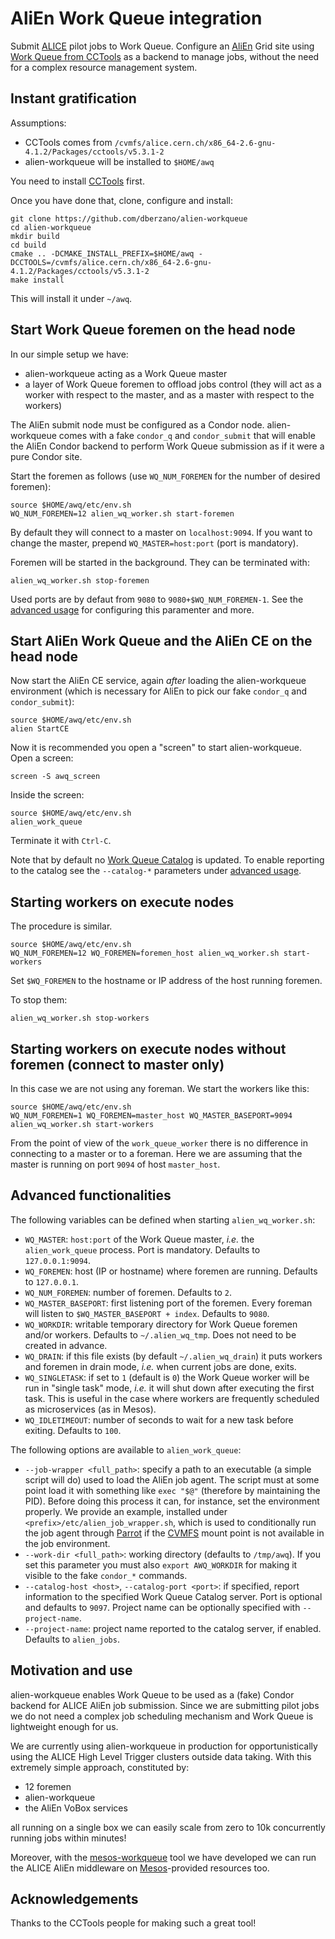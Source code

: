 AliEn Work Queue integration
============================

Submit [ALICE](https://alice.cern.ch) pilot jobs to Work Queue. Configure an
[AliEn](https://alien.cern.ch) Grid site using [Work Queue from
CCTools](http://ccl.cse.nd.edu/software/manuals/workqueue.html) as a backend to
manage jobs, without the need for a complex resource management system.


Instant gratification
---------------------

Assumptions:

* CCTools comes from `/cvmfs/alice.cern.ch/x86_64-2.6-gnu-4.1.2/Packages/cctools/v5.3.1-2`
* alien-workqueue will be installed to `$HOME/awq`

You need to install [CCTools](http://ccl.cse.nd.edu/software/downloadfiles.php)
first.

Once you have done that, clone, configure and install:

    git clone https://github.com/dberzano/alien-workqueue
    cd alien-workqueue
    mkdir build
    cd build
    cmake .. -DCMAKE_INSTALL_PREFIX=$HOME/awq -DCCTOOLS=/cvmfs/alice.cern.ch/x86_64-2.6-gnu-4.1.2/Packages/cctools/v5.3.1-2
    make install

This will install it under `~/awq`.


Start Work Queue foremen on the head node
-----------------------------------------

In our simple setup we have:

* alien-workqueue acting as a Work Queue master
* a layer of Work Queue foremen to offload jobs control (they will act as a
  worker with respect to the master, and as a master with respect to the
  workers)

The AliEn submit node must be configured as a Condor node. alien-workqueue
comes with a fake `condor_q` and `condor_submit` that will enable the AliEn
Condor backend to perform Work Queue submission as if it were a pure Condor
site.

Start the foremen as follows (use `WQ_NUM_FOREMEN` for the number of desired
foremen):

    source $HOME/awq/etc/env.sh
    WQ_NUM_FOREMEN=12 alien_wq_worker.sh start-foremen

By default they will connect to a master on `localhost:9094`. If you want to
change the master, prepend `WQ_MASTER=host:port` (port is mandatory).

Foremen will be started in the background. They can be terminated with:

    alien_wq_worker.sh stop-foremen

Used ports are by defaut from `9080` to `9080+$WQ_NUM_FOREMEN-1`. See the
[advanced usage](#advanced-functionalities) for configuring this paramenter and
more.


Start AliEn Work Queue and the AliEn CE on the head node
--------------------------------------------------------

Now start the AliEn CE service, again *after* loading the alien-workqueue
environment (which is necessary for AliEn to pick our fake `condor_q` and
`condor_submit`):

    source $HOME/awq/etc/env.sh
    alien StartCE

Now it is recommended you open a "screen" to start alien-workqueue. Open a
screen:

    screen -S awq_screen

Inside the screen:

    source $HOME/awq/etc/env.sh
    alien_work_queue

Terminate it with `Ctrl-C`.

Note that by default no [Work Queue
Catalog](http://ccl.cse.nd.edu/software/manuals/catalog.html) is updated. To
enable reporting to the catalog see the `--catalog-*` parameters under
[advanced usage](#advanced-functionalities).


Starting workers on execute nodes
---------------------------------

The procedure is similar.

    source $HOME/awq/etc/env.sh
    WQ_NUM_FOREMEN=12 WQ_FOREMEN=foremen_host alien_wq_worker.sh start-workers

Set `$WQ_FOREMEN` to the hostname or IP address of the host running foremen.

To stop them:

    alien_wq_worker.sh stop-workers


Starting workers on execute nodes without foremen (connect to master only)
--------------------------------------------------------------------------

In this case we are not using any foreman. We start the workers like this:

    source $HOME/awq/etc/env.sh
    WQ_NUM_FOREMEN=1 WQ_FOREMEN=master_host WQ_MASTER_BASEPORT=9094 alien_wq_worker.sh start-workers

From the point of view of the `work_queue_worker` there is no difference in
connecting to a master or to a foreman. Here we are assuming that the master is
running on port `9094` of host `master_host`.


Advanced functionalities
------------------------

The following variables can be defined when starting `alien_wq_worker.sh`:

* `WQ_MASTER`: `host:port` of the Work Queue master, _i.e._ the
  `alien_work_queue` process. Port is mandatory. Defaults to `127.0.0.1:9094`.
* `WQ_FOREMEN`: host (IP or hostname) where foremen are running. Defaults to
  `127.0.0.1`.
* `WQ_NUM_FOREMEN`: number of foremen. Defaults to `2`.
* `WQ_MASTER_BASEPORT`: first listening port of the foremen. Every foreman will
  listen to `$WQ_MASTER_BASEPORT + index`. Defaults to `9080`.
* `WQ_WORKDIR`: writable temporary directory for Work Queue foremen and/or
  workers. Defaults to `~/.alien_wq_tmp`. Does not need to be created in
  advance.
* `WQ_DRAIN`: if this file exists (by default `~/.alien_wq_drain`) it puts
  workers and foremen in drain mode, _i.e._ when current jobs are done, exits.
* `WQ_SINGLETASK`: if set to `1` (default is `0`) the Work Queue worker will be
  run in "single task" mode, _i.e._ it will shut down after executing the first
  task. This is useful in the case where workers are frequently scheduled as
  microservices (as in Mesos).
* `WQ_IDLETIMEOUT`: number of seconds to wait for a new task before exiting.
  Defaults to `100`.

The following options are available to `alien_work_queue`:

* `--job-wrapper <full_path>`: specify a path to an executable (a simple script
  will do) used to load the AliEn job agent. The script must at some point load
  it with something like `exec "$@"` (therefore by maintaining the PID). Before
  doing this process it can, for instance, set the environment properly. We
  provide an example, installed under `<prefix>/etc/alien_job_wrapper.sh`, which
  is used to conditionally run the job agent through
  [Parrot](http://ccl.cse.nd.edu/software/parrot/) if the
  [CVMFS](https://cernvm.cern.ch/portal/filesystem) mount point is not available
  in the job environment.
* `--work-dir <full_path>`: working directory (defaults to `/tmp/awq`). If you
  set this parameter you must also `export AWQ_WORKDIR` for making it visible
  to the fake `condor_*` commands.
* `--catalog-host <host>`, `--catalog-port <port>`: if specified, report
  information to the specified Work Queue Catalog server. Port is optional and
  defaults to `9097`. Project name can be optionally specified with
  `--project-name`.
* `--project-name`: project name reported to the catalog server, if enabled.
  Defaults to `alien_jobs`.


Motivation and use
------------------

alien-workqueue enables Work Queue to be used as a (fake) Condor backend for
ALICE AliEn job submission. Since we are submitting pilot jobs we do not need a
complex job scheduling mechanism and Work Queue is lightweight enough for us.

We are currently using alien-workqueue in production for opportunistically
using the ALICE High Level Trigger clusters outside data taking. With this
extremely simple approach, constituted by:

* 12 foremen
* alien-workqueue
* the AliEn VoBox services

all running on a single box we can easily scale from zero to 10k concurrently
running jobs within minutes!

Moreover, with the [mesos-workqueue](https://github.com/alisw/mesos-workqueue)
tool we have developed we can run the ALICE AliEn middleware on
[Mesos](http://mesos.apache.org/)-provided resources too.


Acknowledgements
----------------

Thanks to the CCTools people for making such a great tool!
